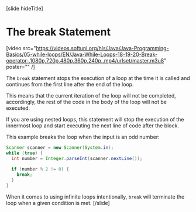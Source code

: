 [slide hideTitle]
# The break Statement

[video src="https://videos.softuni.org/hls/Java/Java-Programming-Basics/05-while-loops/EN/Java-While-Loops-18-19-20-Break-operator-,1080p,720p,480p,360p,240p,.mp4/urlset/master.m3u8" poster="" /]

The `break` statement stops the execution of a loop at the time it is called and continues from the first line after the end of the loop.

This means that the current iteration of the loop will not be completed, accordingly, the rest of the code in the body of the loop will not be executed.

If you are using nested loops, this statement will stop the execution of the innermost loop and start executing the next line of code after the block.

This example breaks the loop when the input is an odd number:
```java
Scanner scanner = new Scanner(System.in);
while (true) {
  int number = Integer.parseInt(scanner.nextLine());
  
  if (number % 2 != 0) {
    break;
  }
}
```
When it comes to using infinite loops intentionally, `break` will terminate the loop when a given condition is met.
[/slide]